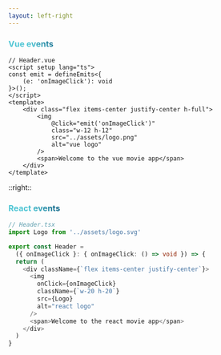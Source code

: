 ```yaml
---
layout: left-right
---
```


### Vue events
```vue {10}
// Header.vue
<script setup lang="ts">
const emit = defineEmits<{
    (e: 'onImageClick'): void
}>();
</script>
<template>
    <div class="flex items-center justify-center h-full">
        <img
            @click="emit('onImageClick')"
            class="w-12 h-12"
            src="../assets/logo.png"
            alt="vue logo"
        />
        <span>Welcome to the vue movie app</span>
    </div>
</template>
```

::right::

### React events

```ts {9}
// Header.tsx
import Logo from '../assets/logo.svg'

export const Header = 
  ({ onImageClick }: { onImageClick: () => void }) => {
  return (
    <div className={`flex items-center justify-center`}>
      <img 
        onClick={onImageClick} 
        className={`w-20 h-20`} 
        src={Logo} 
        alt="react logo"
      />
      <span>Welcome to the react movie app</span>
    </div>
  )
}
```

<style>
h3 {
  background-color: #2B90B6;
  background-image: linear-gradient(45deg, #4EC5D4 10%, #146b8c 20%);
  background-size: 100%;
  -webkit-background-clip: text;
  -moz-background-clip: text;
  -webkit-text-fill-color: transparent; 
  -moz-text-fill-color: transparent;
}
</style>
